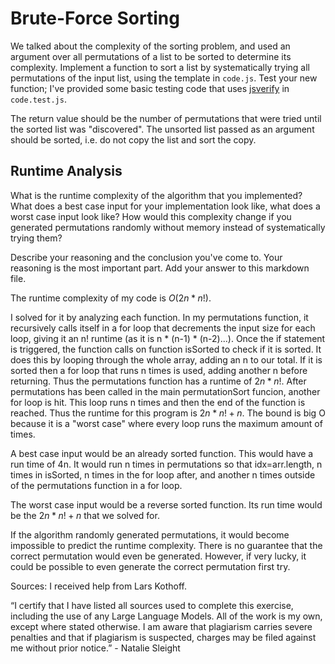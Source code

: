# Brute-Force Sorting

We talked about the complexity of the sorting problem, and used an argument over
all permutations of a list to be sorted to determine its complexity. Implement
a function to sort a list by systematically trying all permutations of the input
list, using the template in `code.js`. Test your new function; I've provided
some basic testing code that uses [jsverify](https://jsverify.github.io/) in
`code.test.js`.

The return value should be the number of permutations that were tried until the
sorted list was "discovered". The unsorted list passed as an argument should be
sorted, i.e. do not copy the list and sort the copy.

## Runtime Analysis

What is the runtime complexity of the algorithm that you implemented? What does
a best case input for your implementation look like, what does a worst case
input look like? How would this complexity change if you generated permutations
randomly without memory instead of systematically trying them?

Describe your reasoning and the conclusion you've come to. Your reasoning is the
most important part. Add your answer to this markdown file.

The runtime complexity of my code is $O(2n*n!)$. 

I solved for it by analyzing each function. In my permutations function, it recursively calls itself in a for loop that decrements the input size for each loop, giving it an n! runtime (as it is n * (n-1) * (n-2)...). Once the if statement is triggered, the function calls on function isSorted to check if it is sorted. It does this by looping through the whole array, adding an n to our total. If it is sorted then a for loop that runs n times is used, adding another n before returning. Thus the permutations function has a runtime of $2n*n!$. After permutations has been called in the main permutationSort funcion, another for loop is hit. This loop runs n times and then the end of the function is reached. Thus the runtime for this program is $2n*n!+n$. The bound is big O because it is a "worst case" where every loop runs the maximum amount of times.

A best case input would be an already sorted function. This would have a run time of 4n. It would run n times in permutations so that idx=arr.length, n times in isSorted, n times in the for loop after, and another n times outside of the permutations function in a for loop.

The worst case input would be a reverse sorted function. Its run time would be the $2n*n!+n$ that we solved for.

If the algorithm randomly generated permutations, it would become impossible to predict the runtime complexity. There is no guarantee that the correct permutation would even be generated. However, if very lucky, it could be possible to even generate the correct permutation first try. 

Sources: I received help from Lars Kothoff. 

“I certify that I have listed all sources used to complete this exercise, including the use of any Large Language Models. All of the work is my own, except where stated otherwise. I am aware that plagiarism carries severe penalties and that if plagiarism is suspected, charges may be filed against me without prior notice.” - Natalie Sleight
